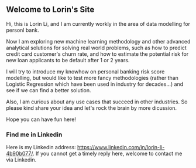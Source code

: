 ## Welcome to Lorin's Site

Hi, this is Lorin Li, and I am currently workly in the area of data modelling for personl bank. 

Now I am exploring new machine learning methodology and other advanced analytical solutions for solving real world problems, such as how to predict credit card customer's churn rate, and how to estimate the potential risk for new loan applicants to be default after 1 or 2 years.

I will try to introduce my knowhow on personal banking risk score modelling, but would like to test more fancy methodologies (rather than Logistic Regression which have been used in industry for decades...) and see if we can find a better solution.

Also, I am curious about any use cases that succeed in other industries. So please kind share your idea and let's rock the brain by more dicussion.

Hope you can have fun here!


### Find me in Linkedin

Here is my Linkedin address: https://www.linkedin.com/in/lorin-li-4b90b077/. If you cannot get a timely reply here, welcome to contact me via Linkedin.
